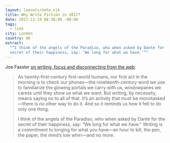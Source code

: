 ```yaml
---
layout: layouts/note.njk
title: Why Write Fiction in 2017?
date: 2017-12-19 08:38:00 -08:00
tags:
  - link
city: London
country: UK
extract:
  "“I think of the angels of the Paradiso, who when asked by Dante for the
  secret of their happiness, say: ‘We long for what we have.’”"
---
```


Joe Fassler [on writing, focus and disconnecting from the web](https://www.theparisreview.org/blog/2017/12/12/write-fiction-2017/):

> As twenty-first-century first-world humans, our first act in the morning is to check our phones—the nineteenth-century word we use to familiarize the glowing portals we carry with us, windowpanes we caress until they show us what we want. But writing, by necessity, means saying no to all of that. It’s an activity that must be monotasked—there is no other way to do it. And so it reminds us how it felt to do only one thing.
>
> I think of the angels of the Paradiso, who when asked by Dante for the secret of their happiness, say: “We long for what we have.” Writing is a commitment to longing for what you have—an hour to kill, the pen, the paper, the mind’s low whirr—and no more.
